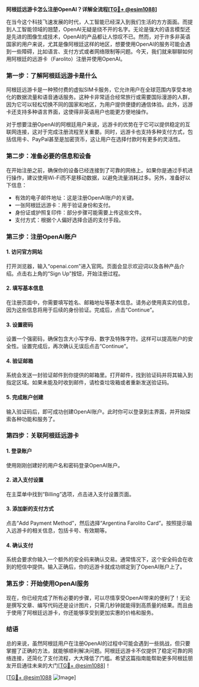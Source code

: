 **阿根廷远游卡怎么注册OpenAI？详解全流程[[TG💪+ @esim1088](https://t.me/s/esim1088)]**

在当今这个科技飞速发展的时代，人工智能已经深入到我们生活的方方面面。而提到人工智能领域的翘楚，OpenAI无疑是绕不开的名字。无论是强大的语言模型还是先进的图像生成技术，OpenAI的产品都让人惊叹不已。然而，对于许多非英语国家的用户来说，尤其是像阿根廷这样的地区，想要使用OpenAI的服务可能会遇到一些障碍，比如语言、支付方式或者网络限制等问题。今天，我们就来聊聊如何用阿根廷的远游卡（Farolito）注册并使用OpenAI。

### **第一步：了解阿根廷远游卡是什么**

阿根廷远游卡是一种预付费的虚拟SIM卡服务，它允许用户在全球范围内享受本地化的数据流量和语音通话服务。这种卡非常适合经常旅行或需要国际漫游的人群，因为它可以轻松切换不同的国家和地区，为用户提供便捷的通信体验。此外，远游卡还支持多种语言界面，这使得非英语用户也能更方便地操作。

对于想要注册OpenAI的阿根廷用户来说，远游卡的优势在于它可以提供稳定的互联网连接，这对于完成注册流程至关重要。同时，远游卡也支持多种支付方式，包括信用卡、PayPal甚至是加密货币，这让用户在选择付款时有更多的灵活性。

### **第二步：准备必要的信息和设备**

在开始注册之前，确保你的设备已经连接到了可靠的网络上。如果你是通过手机进行操作，建议使用Wi-Fi而不是移动数据，以避免流量消耗过多。另外，准备好以下信息：

- 有效的电子邮件地址：这是注册OpenAI账户的关键。
- 一张阿根廷远游卡：用于验证身份和支付。
- 身份证或护照复印件：部分步骤可能需要上传这些文件。
- 支付方式：根据个人偏好选择合适的支付手段。

### **第三步：注册OpenAI账户**

#### **1. 访问官方网站**
打开浏览器，输入“openai.com”进入官网。页面会显示欢迎词以及各种产品介绍。点击右上角的“Sign Up”按钮，开始注册过程。

#### **2. 填写基本信息**
在注册页面中，你需要填写姓名、邮箱地址等基本信息。请务必使用真实的信息，因为这些信息将用于后续的身份验证。完成后，点击“Continue”。

#### **3. 设置密码**
设置一个强密码，确保包含大小写字母、数字及特殊字符。这样可以提高账户的安全性。设置完成后，再次确认无误后点击“Continue”。

#### **4. 验证邮箱**
系统会发送一封验证邮件到你提供的邮箱里。打开邮件，找到验证码并将其输入到指定区域。如果未能及时收到邮件，请检查垃圾箱或者重新发送验证码。

#### **5. 完成账户创建**
输入验证码后，即可成功创建OpenAI账户。此时你可以登录到主界面，并开始探索各种功能和服务了。

### **第四步：关联阿根廷远游卡**

#### **1. 登录账户**
使用刚刚创建好的用户名和密码登录OpenAI账户。

#### **2. 进入支付设置**
在主菜单中找到“Billing”选项，点击进入支付设置页面。

#### **3. 添加新的支付方式**
点击“Add Payment Method”，然后选择“Argentina Farolito Card”。按照提示输入远游卡的相关信息，包括卡号、有效期等。

#### **4. 确认支付**
系统会要求你输入一个额外的安全码来确认交易。通常情况下，这个安全码会在收到的短信中提供。输入正确后，你的远游卡就成功绑定到了OpenAI账户上了。

### **第五步：开始使用OpenAI服务**

现在，你已经完成了所有必要的步骤，可以尽情享受OpenAI带来的便利了！无论是撰写文章、编写代码还是设计图片，只需几秒钟就能得到高质量的结果。而且由于使用了阿根廷远游卡，你还能够享受到更加实惠的价格和服务。

### **结语**

总的来说，虽然阿根廷用户在注册OpenAI的过程中可能会遇到一些挑战，但只要掌握了正确的方法，就能够顺利解决问题。阿根廷远游卡不仅提供了稳定可靠的网络连接，还简化了支付流程，大大降低了门槛。希望这篇指南能帮助更多阿根廷朋友开启通往未来的大门[[TG💪+ @esim1088](https://t.me/s/esim1088)]！

[[TG💪+ @esim1088](https://t.me/s/esim1088) ![Image](https://i.postimg.cc/4NQfJmqS/Snipaste-2025-05-13-00-14-12.png)]